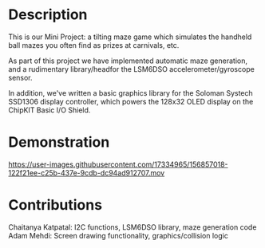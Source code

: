 # Description
This is our Mini Project: a tilting maze game which simulates the handheld ball mazes you often find as prizes at carnivals, etc.

As part of this project we have implemented automatic maze generation, and a rudimentary library/headfor the LSM6DSO accelerometer/gyroscope sensor.

In addition, we've written a basic graphics library for the Soloman Systech SSD1306 display controller, which powers the 128x32 OLED display on the ChipKIT Basic I/O Shield.

# Demonstration
https://user-images.githubusercontent.com/17334965/156857018-122f21ee-c25b-437e-9cdb-dc94ad912707.mov

# Contributions
Chaitanya Katpatal: I2C functions, LSM6DSO library, maze generation code
Adam Mehdi: Screen drawing functionality, graphics/collision logic
